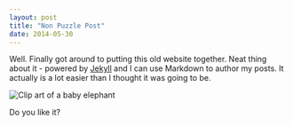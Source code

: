 ```yaml
---
layout: post
title: "Non Puzzle Post"
date: 2014-05-30
---
```


Well. Finally got around to putting this old website together. Neat thing about it - powered by [Jekyll](http://jekyllrb.com) and I can use Markdown to author my posts. It actually is a lot easier than I thought it was going to be.

![Clip art of a baby elephant](/puzzlecorner/images/baby_elephant_2.png "BabyElephant")

Do you like it?
